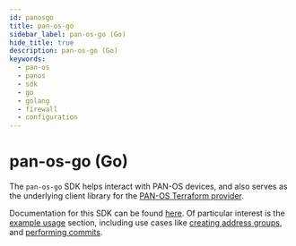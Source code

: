```yaml
---
id: panosgo
title: pan-os-go
sidebar_label: pan-os-go (Go)
hide_title: true
description: pan-os-go (Go)
keywords:
  - pan-os
  - panos
  - sdk
  - go
  - golang
  - firewall
  - configuration
---
```


# pan-os-go (Go)

The `pan-os-go` SDK helps interact with PAN-OS devices, and also serves as the underlying client library for the [PAN-OS Terraform provider](/terraform/docs/panos/).

Documentation for this SDK can be found [here](https://pkg.go.dev/github.com/PaloAltoNetworks/pango#section-documentation). Of particular interest is the [example usage](https://pkg.go.dev/github.com/PaloAltoNetworks/pango#pkg-examples) section, including use cases like [creating address groups](https://pkg.go.dev/github.com/PaloAltoNetworks/pango#example-package-CreateAddressGroup), and [performing commits](https://pkg.go.dev/github.com/PaloAltoNetworks/pango#example-package-FirewallCommit).

